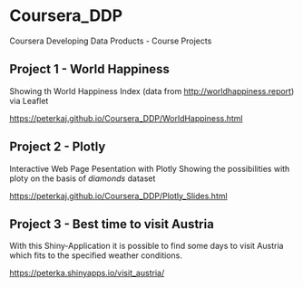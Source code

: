 # Coursera_DDP
Coursera Developing Data Products - Course Projects

## Project 1 - World Happiness
Showing th World Happiness Index (data from http://worldhappiness.report) via Leaflet

https://peterkaj.github.io/Coursera_DDP/WorldHappiness.html

## Project 2 - Plotly
Interactive Web Page Pesentation with Plotly
Showing the possibilities with ploty on the basis of *diamonds* dataset

https://peterkaj.github.io/Coursera_DDP/Plotly_Slides.html

## Project 3 - Best time to visit Austria
With this Shiny-Application it is possible to find some days to visit Austria which fits to the specified weather conditions.

https://peterka.shinyapps.io/visit_austria/

